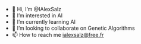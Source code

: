 - 👋 Hi, I’m @IAlexSalz
- 👀 I’m interested in AI
- 🌱 I’m currently learning AI
- 💞️ I’m looking to collaborate on Genetic Algorithms
- 📫 How to reach me ialexsalz@free.fr

<!---
IAlexSalz/IAlexSalz is a ✨ special ✨ repository because its `README.md` (this file) appears on your GitHub profile.
You can click the Preview link to take a look at your changes.
--->
